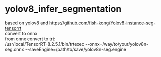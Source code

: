 # yolov8_infer_segmentation
based on yolov8 and https://github.com/fish-kong/Yolov8-instance-seg-tensorrt  
convert to onnx  
from onnx convert to trt:   
/usr/local/TensorRT-8.2.5.1/bin/trtexec --onnx=/way/to/your/yolov8n-seg.onnx --saveEngine=/path/to/save/yolov8n-seg.engine

